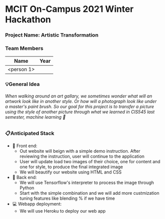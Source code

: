 # MCIT On-Campus 2021 Winter Hackathon  
### Project Name: Artistic Transformation

### **Team Members**    
Name | Year
------------ | -------------
<person 1> | <their year>

### :bulb:**General Idea** 
###### When walking around an art gallary, we sometimes wonder what will an artwork look like in another style. Or how will a photograph look like under a master's paint brush. So our goal for this project is to transfer a picture using the style of another picture through what we learned in CIS545 last semester, machine learning :raised_hands:

### :clipboard:**Anticipated Stack**
*  :iphone: Front end: 
   * Out website will beign with a simple demo instruction. After reviewing the instruction, user will continue to the application
   * User will update load two images of their choice, one for content and one for style, to produce the final integrated image
   * We will beautify our website using HTML and CSS
*  :floppy_disk: Back end: 
   * We will use Tensorflow's interpreter to process the image through Python
   * Start with the simple combination and we will add more custmization tuning features like blending % if we have time
*  :computer: Webapp deployment:
   * We will use Heroku to deploy our web app
